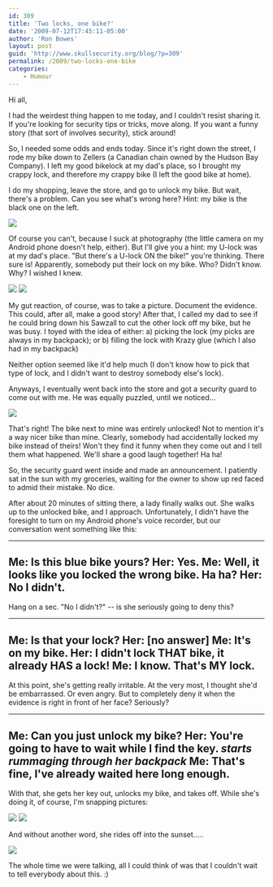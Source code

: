 ```yaml
---
id: 309
title: 'Two locks, one bike?'
date: '2009-07-12T17:45:11-05:00'
author: 'Ron Bowes'
layout: post
guid: 'http://www.skullsecurity.org/blog/?p=309'
permalink: /2009/two-locks-one-bike
categories:
    - Humour
---
```


<p>Hi all,</p>
<p>I had the weirdest thing happen to me today, and I couldn't resist sharing it. If you're looking for security tips or tricks, move along. If you want a funny story (that sort of involves security), stick around! </p>
<!--more-->
<p>So, I needed some odds and ends today. Since it's right down the street, I rode my bike down to Zellers (a Canadian chain owned by the Hudson Bay Company). I left my good bikelock at my dad's place, so I brought my crappy lock, and therefore my crappy bike (I left the good bike at home). </p>
<p>I do my shopping, leave the store, and go to unlock my bike. But wait, there's a problem. Can you see what's wrong here? Hint: my bike is the black one on the left. </p>
<img src="https://blogdata.skullsecurity.org/twolocks-1.jpg">
<p>Of course you can't, because I suck at photography (the little camera on my Android phone doesn't help, either). But I'll give you a hint: my U-lock was at my dad's place. &quot;But there's a U-lock ON the bike!&quot; you're thinking. There sure is! Apparently, somebody put their lock on my bike. Who? Didn't know. Why? I wished I knew. </p>
<img src="https://blogdata.skullsecurity.org/twolocks-2.jpg">
<img src="https://blogdata.skullsecurity.org/twolocks-3.jpg">
<p>My gut reaction, of course, was to take a picture. Document the evidence. This could, after all, make a good story! After that, I called my dad to see if he could bring down his Sawzall to cut the other lock off my bike, but he was busy. I toyed with the idea of either:
a) picking the lock (my picks are always in my backpack); or
b) filling the lock with Krazy glue (which I also had in my backpack)</p>
<p>Neither option seemed like it'd help much (I don't know how to pick that type of lock, and I didn't want to destroy somebody else's lock). </p>
<p>Anyways, I eventually went back into the store and got a security guard to come out with me. He was equally puzzled, until we noticed...</p>
<img src="https://blogdata.skullsecurity.org/twolocks-4.jpg">
<p>That's right! The bike next to mine was entirely unlocked! Not to mention it's a way nicer bike than mine. Clearly, somebody had accidentally locked my bike instead of theirs! Won't they find it funny when they come out and I tell them what happened. We'll share a good laugh together! Ha ha! </p>
<p>So, the security guard went inside and made an announcement. I patiently sat in the sun with my groceries, waiting for the owner to show up red faced to admid their mistake. No dice. </p>
<p>After about 20 minutes of sitting there, a lady finally walks out. She walks up to the unlocked bike, and I approach. Unfortunately, I didn't have the foresight to turn on my Android phone's voice recorder, but our conversation went something like this:</p>
<hr />
<h2>Me: Is this blue bike yours?
Her: Yes.
Me: Well, it looks like you locked the wrong bike. Ha ha?
Her: No I didn't. </h2>
<p>Hang on a sec. &quot;No I didn't?&quot; -- is she seriously going to deny this?</p>
<hr />
<h2>Me: Is that your lock?
Her: [no answer]
Me: It's on my bike.
Her: I didn't lock THAT bike, it already HAS a lock!
Me: I know. That's MY lock. </h2>
<p>At this point, she's getting really irritable. At the very most, I thought she'd be embarrassed. Or even angry. But to completely deny it when the evidence is right in front of her face? Seriously?</p>
<hr />
<h2>Me: Can you just unlock my bike?
Her: You're going to have to wait while I find the key. <em>starts rummaging through her backpack</em>
Me: That's fine, I've already waited here long enough. </h2>
<p>With that, she gets her key out, unlocks my bike, and takes off. While she's doing it, of course, I'm snapping pictures:</p>
<img src="https://blogdata.skullsecurity.org/twolocks-5.jpg">
<img src="https://blogdata.skullsecurity.org/twolocks-6.jpg">
<p>And without another word, she rides off into the sunset.....</p>
<img src="https://blogdata.skullsecurity.org/twolocks-7.jpg">
<p>The whole time we were talking, all I could think of was that I couldn't wait to tell everybody about this. :)</p>